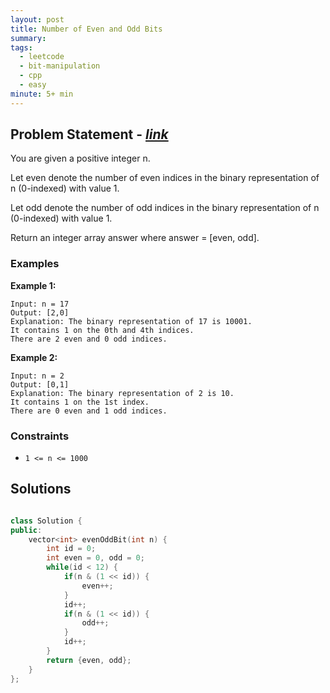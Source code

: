 ```yaml
---
layout: post
title: Number of Even and Odd Bits
summary:
tags:
  - leetcode
  - bit-manipulation
  - cpp
  - easy
minute: 5+ min
---
```


## Problem Statement - [_link_](https://leetcode.com/problems/number-of-even-and-odd-bits/description/)

You are given a positive integer n.

Let even denote the number of even indices in the binary representation of n (0-indexed) with value 1.

Let odd denote the number of odd indices in the binary representation of n (0-indexed) with value 1.

Return an integer array answer where answer = [even, odd].



### Examples

**Example 1:**  

```
Input: n = 17
Output: [2,0]
Explanation: The binary representation of 17 is 10001. 
It contains 1 on the 0th and 4th indices. 
There are 2 even and 0 odd indices.
```

**Example 2:**  

```
Input: n = 2
Output: [0,1]
Explanation: The binary representation of 2 is 10.
It contains 1 on the 1st index. 
There are 0 even and 1 odd indices.
```



### Constraints

- `1 <= n <= 1000`


## Solutions

```cpp

class Solution {
public:
    vector<int> evenOddBit(int n) {
        int id = 0;
        int even = 0, odd = 0;
        while(id < 12) {
            if(n & (1 << id)) {
                even++;
            }
            id++;
            if(n & (1 << id)) {
                odd++;
            }
            id++;
        }
        return {even, odd};
    }
};

```
